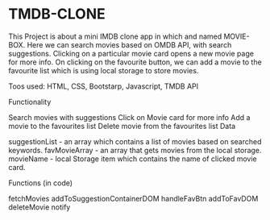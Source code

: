 # TMDB-CLONE
This Project is about a mini IMDB clone app in which and named MOVIE-BOX. Here we can search movies based on OMDB API, with search suggestions. Clicking on a particular movie card opens a new movie page for more info. On clicking on the favourite button, we can add a movie to the favourite list which is using local storage to store movies.


Toos used:
HTML, CSS, Bootstarp, Javascript, TMDB API

Functionality

Search movies with suggestions
Click on Movie card for more info
Add a movie to the favourites list
Delete movie from the favourites list
Data

suggestionList - an array which contains a list of movies based on searched keywords.
favMovieArray - an array that gets movies from the local storage.
movieName - local Storage item which contains the name of clicked movie card.

Functions (in code)

fetchMovies
addToSuggestionContainerDOM
handleFavBtn
addToFavDOM
deleteMovie
notify
